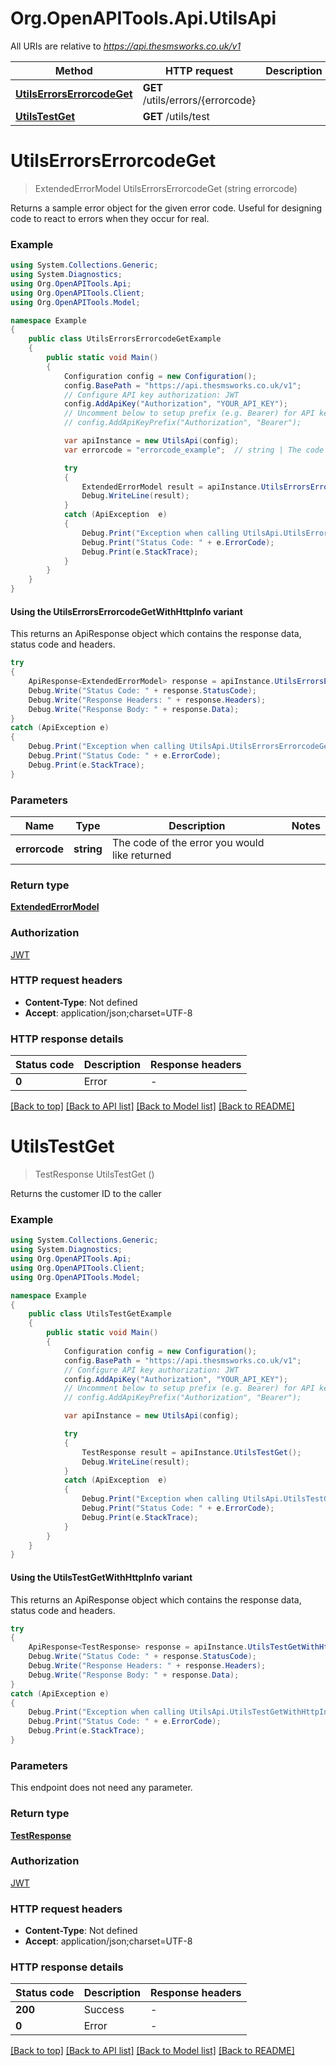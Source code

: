 # Org.OpenAPITools.Api.UtilsApi

All URIs are relative to *https://api.thesmsworks.co.uk/v1*

| Method | HTTP request | Description |
|--------|--------------|-------------|
| [**UtilsErrorsErrorcodeGet**](UtilsApi.md#utilserrorserrorcodeget) | **GET** /utils/errors/{errorcode} |  |
| [**UtilsTestGet**](UtilsApi.md#utilstestget) | **GET** /utils/test |  |

<a id="utilserrorserrorcodeget"></a>
# **UtilsErrorsErrorcodeGet**
> ExtendedErrorModel UtilsErrorsErrorcodeGet (string errorcode)



Returns a sample error object for the given error code. Useful for designing code to react to errors when they occur for real.

### Example
```csharp
using System.Collections.Generic;
using System.Diagnostics;
using Org.OpenAPITools.Api;
using Org.OpenAPITools.Client;
using Org.OpenAPITools.Model;

namespace Example
{
    public class UtilsErrorsErrorcodeGetExample
    {
        public static void Main()
        {
            Configuration config = new Configuration();
            config.BasePath = "https://api.thesmsworks.co.uk/v1";
            // Configure API key authorization: JWT
            config.AddApiKey("Authorization", "YOUR_API_KEY");
            // Uncomment below to setup prefix (e.g. Bearer) for API key, if needed
            // config.AddApiKeyPrefix("Authorization", "Bearer");

            var apiInstance = new UtilsApi(config);
            var errorcode = "errorcode_example";  // string | The code of the error you would like returned

            try
            {
                ExtendedErrorModel result = apiInstance.UtilsErrorsErrorcodeGet(errorcode);
                Debug.WriteLine(result);
            }
            catch (ApiException  e)
            {
                Debug.Print("Exception when calling UtilsApi.UtilsErrorsErrorcodeGet: " + e.Message);
                Debug.Print("Status Code: " + e.ErrorCode);
                Debug.Print(e.StackTrace);
            }
        }
    }
}
```

#### Using the UtilsErrorsErrorcodeGetWithHttpInfo variant
This returns an ApiResponse object which contains the response data, status code and headers.

```csharp
try
{
    ApiResponse<ExtendedErrorModel> response = apiInstance.UtilsErrorsErrorcodeGetWithHttpInfo(errorcode);
    Debug.Write("Status Code: " + response.StatusCode);
    Debug.Write("Response Headers: " + response.Headers);
    Debug.Write("Response Body: " + response.Data);
}
catch (ApiException e)
{
    Debug.Print("Exception when calling UtilsApi.UtilsErrorsErrorcodeGetWithHttpInfo: " + e.Message);
    Debug.Print("Status Code: " + e.ErrorCode);
    Debug.Print(e.StackTrace);
}
```

### Parameters

| Name | Type | Description | Notes |
|------|------|-------------|-------|
| **errorcode** | **string** | The code of the error you would like returned |  |

### Return type

[**ExtendedErrorModel**](ExtendedErrorModel.md)

### Authorization

[JWT](../README.md#JWT)

### HTTP request headers

 - **Content-Type**: Not defined
 - **Accept**: application/json;charset=UTF-8


### HTTP response details
| Status code | Description | Response headers |
|-------------|-------------|------------------|
| **0** | Error |  -  |

[[Back to top]](#) [[Back to API list]](../README.md#documentation-for-api-endpoints) [[Back to Model list]](../README.md#documentation-for-models) [[Back to README]](../README.md)

<a id="utilstestget"></a>
# **UtilsTestGet**
> TestResponse UtilsTestGet ()



Returns the customer ID to the caller

### Example
```csharp
using System.Collections.Generic;
using System.Diagnostics;
using Org.OpenAPITools.Api;
using Org.OpenAPITools.Client;
using Org.OpenAPITools.Model;

namespace Example
{
    public class UtilsTestGetExample
    {
        public static void Main()
        {
            Configuration config = new Configuration();
            config.BasePath = "https://api.thesmsworks.co.uk/v1";
            // Configure API key authorization: JWT
            config.AddApiKey("Authorization", "YOUR_API_KEY");
            // Uncomment below to setup prefix (e.g. Bearer) for API key, if needed
            // config.AddApiKeyPrefix("Authorization", "Bearer");

            var apiInstance = new UtilsApi(config);

            try
            {
                TestResponse result = apiInstance.UtilsTestGet();
                Debug.WriteLine(result);
            }
            catch (ApiException  e)
            {
                Debug.Print("Exception when calling UtilsApi.UtilsTestGet: " + e.Message);
                Debug.Print("Status Code: " + e.ErrorCode);
                Debug.Print(e.StackTrace);
            }
        }
    }
}
```

#### Using the UtilsTestGetWithHttpInfo variant
This returns an ApiResponse object which contains the response data, status code and headers.

```csharp
try
{
    ApiResponse<TestResponse> response = apiInstance.UtilsTestGetWithHttpInfo();
    Debug.Write("Status Code: " + response.StatusCode);
    Debug.Write("Response Headers: " + response.Headers);
    Debug.Write("Response Body: " + response.Data);
}
catch (ApiException e)
{
    Debug.Print("Exception when calling UtilsApi.UtilsTestGetWithHttpInfo: " + e.Message);
    Debug.Print("Status Code: " + e.ErrorCode);
    Debug.Print(e.StackTrace);
}
```

### Parameters
This endpoint does not need any parameter.
### Return type

[**TestResponse**](TestResponse.md)

### Authorization

[JWT](../README.md#JWT)

### HTTP request headers

 - **Content-Type**: Not defined
 - **Accept**: application/json;charset=UTF-8


### HTTP response details
| Status code | Description | Response headers |
|-------------|-------------|------------------|
| **200** | Success |  -  |
| **0** | Error |  -  |

[[Back to top]](#) [[Back to API list]](../README.md#documentation-for-api-endpoints) [[Back to Model list]](../README.md#documentation-for-models) [[Back to README]](../README.md)

